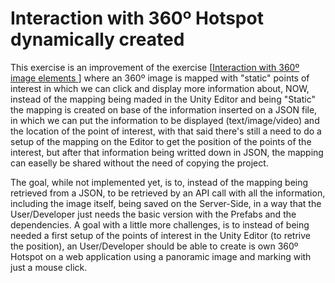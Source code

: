 # Interaction with 360º Hotspot dynamically created

This exercise is an improvement of the exercise [[Interaction with 360º image elements
](https://github.com/andresilmor/Interaction-with-360-image-elements)] where an 360º image is mapped with "static" points of interest in which we can click and display more information about, NOW, instead of the mapping being maded in the Unity Editor and being "Static" the mapping is created on base of the information inserted on a JSON file, in which we can put the information to be displayed (text/image/video) and the location of the point of interest, with that said there's still a need to do a setup of the mapping on the Editor to get the position of the points of the interest, but after that information being writted down in JSON, the mapping can easelly be shared without the need of copying the project.

The goal, while not implemented yet, is to, instead of the mapping being retrieved from a JSON, to be retrieved by an API call with all the information, including the image itself, being saved on the Server-Side, in a way that the User/Developer just needs the basic version with the Prefabs and the dependencies. A goal with a little more challenges, is to instead of being needed a first setup of the points of interest in the Unity Editor (to retrive the position), an User/Developer should be able to create is own 360º Hotspot on a web application using a panoramic image and marking with just a mouse click.
